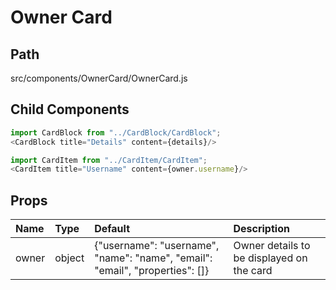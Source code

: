 # Owner Card

## Path
src/components/OwnerCard/OwnerCard.js

## Child Components
```js
import CardBlock from "../CardBlock/CardBlock";
<CardBlock title="Details" content={details}/>
```

```js
import CardItem from "../CardItem/CardItem";
<CardItem title="Username" content={owner.username}/>
```

## Props

| Name | Type | Default | Description |
|:-----|:-----|:-----|:-----|
| owner | object | {"username": "username", "name": "name", "email": "email", "properties": []} | Owner details to be displayed on the card |


